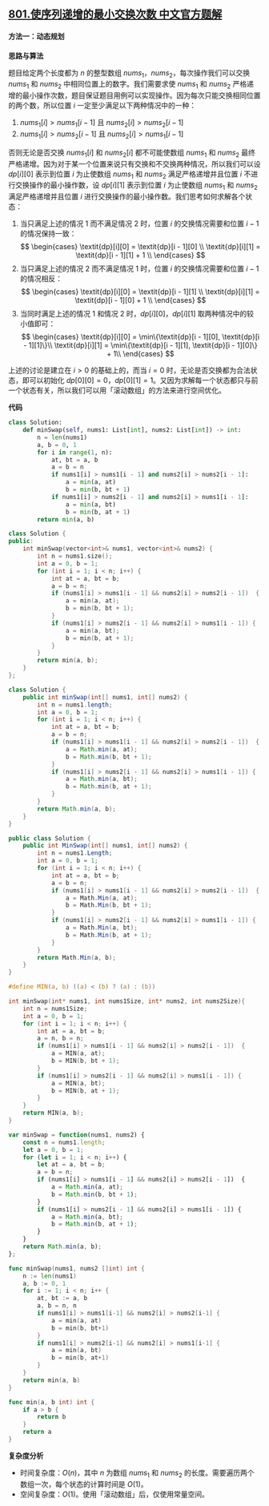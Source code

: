 ## [801.使序列递增的最小交换次数 中文官方题解](https://leetcode.cn/problems/minimum-swaps-to-make-sequences-increasing/solutions/100000/shi-xu-lie-di-zeng-de-zui-xiao-jiao-huan-ux2y)
#### 方法一：动态规划

**思路与算法**

题目给定两个长度都为 $n$ 的整型数组 $\textit{nums}_1$，$\textit{nums}_2$，每次操作我们可以交换 $\textit{nums}_1$ 和 $\textit{nums}_2$ 中相同位置上的数字。我们需要求使 $\textit{nums}_1$ 和 $\textit{nums}_2$ 严格递增的最小操作次数，题目保证题目用例可以实现操作。因为每次只能交换相同位置的两个数，所以位置 $i$ 一定至少满足以下两种情况中的一种：

1. $\textit{nums}_1[i] > \textit{nums}_1[i - 1]$ 且 $\textit{nums}_2[i] > \textit{nums}_2[i - 1]$
2. $\textit{nums}_1[i] > \textit{nums}_2[i - 1]$ 且 $\textit{nums}_2[i] > \textit{nums}_1[i - 1]$

否则无论是否交换 $\textit{nums}_1[i]$ 和 $\textit{nums}_2[i]$ 都不可能使数组 $\textit{nums}_1$ 和 $\textit{nums}_2$ 最终严格递增。因为对于某一个位置来说只有交换和不交换两种情况，所以我们可以设 $\textit{dp}[i][0]$ 表示到位置 $i$ 为止使数组 $\textit{nums}_1$ 和 $\textit{nums}_2$ 满足严格递增并且位置 $i$ 不进行交换操作的最小操作数，设 $\textit{dp}[i][1]$ 表示到位置 $i$ 为止使数组 $\textit{nums}_1$ 和 $\textit{nums}_2$ 满足严格递增并且位置 $i$ 进行交换操作的最小操作数。我们思考如何求解各个状态：

1. 当只满足上述的情况 $1$ 而不满足情况 $2$ 时，位置 $i$ 的交换情况需要和位置 $i - 1$ 的情况保持一致：
$$
\begin{cases}
\textit{dp}[i][0] = \textit{dp}[i - 1][0] \\
\textit{dp}[i][1] = \textit{dp}[i - 1][1] + 1 \\
\end{cases}
$$
2. 当只满足上述的情况 $2$ 而不满足情况 $1$ 时，位置 $i$ 的交换情况需要和位置 $i - 1$ 的情况相反：
$$
\begin{cases}
\textit{dp}[i][0] = \textit{dp}[i - 1][1] \\
\textit{dp}[i][1] = \textit{dp}[i - 1][0] + 1 \\
\end{cases}
$$
3. 当同时满足上述的情况 $1$ 和情况 $2$ 时，$\textit{dp}[i][0]$，$\textit{dp}[i][1]$ 取两种情况中的较小值即可：
$$
\begin{cases}
\textit{dp}[i][0] = \min\{\textit{dp}[i - 1][0], \textit{dp}[i - 1][1]\}\\
\textit{dp}[i][1] = \min\{\textit{dp}[i - 1][1], \textit{dp}[i - 1][0]\} + 1\\
\end{cases}
$$

上述的讨论是建立在 $i > 0$ 的基础上的，而当 $i = 0$ 时，无论是否交换都为合法状态，即可以初始化 $\textit{dp}[0][0] = 0$，$\textit{dp}[0][1] = 1$。又因为求解每一个状态都只与前一个状态有关，所以我们可以用「滚动数组」的方法来进行空间优化。

**代码**

```Python [sol1-Python3]
class Solution:
    def minSwap(self, nums1: List[int], nums2: List[int]) -> int:
        n = len(nums1)
        a, b = 0, 1
        for i in range(1, n):
            at, bt = a, b
            a = b = n
            if nums1[i] > nums1[i - 1] and nums2[i] > nums2[i - 1]:
                a = min(a, at)
                b = min(b, bt + 1)
            if nums1[i] > nums2[i - 1] and nums2[i] > nums1[i - 1]:
                a = min(a, bt)
                b = min(b, at + 1)
        return min(a, b)
```

```C++ [sol1-C++]
class Solution {
public:
    int minSwap(vector<int>& nums1, vector<int>& nums2) {
        int n = nums1.size();
        int a = 0, b = 1;
        for (int i = 1; i < n; i++) {
            int at = a, bt = b;
            a = b = n;
            if (nums1[i] > nums1[i - 1] && nums2[i] > nums2[i - 1])  {
                a = min(a, at);
                b = min(b, bt + 1);
            }
            if (nums1[i] > nums2[i - 1] && nums2[i] > nums1[i - 1]) {
                a = min(a, bt);
                b = min(b, at + 1);
            }
        }
        return min(a, b);
    }
};
```

```Java [sol1-Java]
class Solution {
    public int minSwap(int[] nums1, int[] nums2) {
        int n = nums1.length;
        int a = 0, b = 1;
        for (int i = 1; i < n; i++) {
            int at = a, bt = b;
            a = b = n;
            if (nums1[i] > nums1[i - 1] && nums2[i] > nums2[i - 1])  {
                a = Math.min(a, at);
                b = Math.min(b, bt + 1);
            }
            if (nums1[i] > nums2[i - 1] && nums2[i] > nums1[i - 1]) {
                a = Math.min(a, bt);
                b = Math.min(b, at + 1);
            }
        }
        return Math.min(a, b);
    }
}
```

```C# [sol1-C#]
public class Solution {
    public int MinSwap(int[] nums1, int[] nums2) {
        int n = nums1.Length;
        int a = 0, b = 1;
        for (int i = 1; i < n; i++) {
            int at = a, bt = b;
            a = b = n;
            if (nums1[i] > nums1[i - 1] && nums2[i] > nums2[i - 1])  {
                a = Math.Min(a, at);
                b = Math.Min(b, bt + 1);
            }
            if (nums1[i] > nums2[i - 1] && nums2[i] > nums1[i - 1]) {
                a = Math.Min(a, bt);
                b = Math.Min(b, at + 1);
            }
        }
        return Math.Min(a, b);
    }
}
```

```C [sol1-C]
#define MIN(a, b) ((a) < (b) ? (a) : (b))

int minSwap(int* nums1, int nums1Size, int* nums2, int nums2Size){
    int n = nums1Size;
    int a = 0, b = 1;
    for (int i = 1; i < n; i++) {
        int at = a, bt = b;
        a = n, b = n;
        if (nums1[i] > nums1[i - 1] && nums2[i] > nums2[i - 1])  {
            a = MIN(a, at);
            b = MIN(b, bt + 1);
        }
        if (nums1[i] > nums2[i - 1] && nums2[i] > nums1[i - 1]) {
            a = MIN(a, bt);
            b = MIN(b, at + 1);
        }
    }
    return MIN(a, b);
}
```

```JavaScript [sol1-JavaScript]
var minSwap = function(nums1, nums2) {
    const n = nums1.length;
    let a = 0, b = 1;
    for (let i = 1; i < n; i++) {
        let at = a, bt = b;
        a = b = n;
        if (nums1[i] > nums1[i - 1] && nums2[i] > nums2[i - 1])  {
            a = Math.min(a, at);
            b = Math.min(b, bt + 1);
        }
        if (nums1[i] > nums2[i - 1] && nums2[i] > nums1[i - 1]) {
            a = Math.min(a, bt);
            b = Math.min(b, at + 1);
        }
    }
    return Math.min(a, b);
};
```

```go [sol1-Golang]
func minSwap(nums1, nums2 []int) int {
    n := len(nums1)
    a, b := 0, 1
    for i := 1; i < n; i++ {
        at, bt := a, b
        a, b = n, n
        if nums1[i] > nums1[i-1] && nums2[i] > nums2[i-1] {
            a = min(a, at)
            b = min(b, bt+1)
        }
        if nums1[i] > nums2[i-1] && nums2[i] > nums1[i-1] {
            a = min(a, bt)
            b = min(b, at+1)
        }
    }
    return min(a, b)
}

func min(a, b int) int {
    if a > b {
        return b
    }
    return a
}
```

**复杂度分析**

- 时间复杂度：$O(n)$，其中 $n$ 为数组 $\textit{nums}_1$ 和 $\textit{nums}_2$ 的长度。需要遍历两个数组一次，每个状态的计算时间是 $O(1)$。
- 空间复杂度：$O(1)$。使用「滚动数组」后，仅使用常量空间。